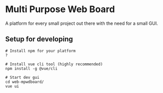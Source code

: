 # Multi Purpose Web Board
A platform for every small project out there with the need for a small GUI.

## Setup for developing
```
# Install npm for your platform
?

# Install vue cli tool (highly recommended)
npm install -g @vue/cli

# Start dev gui
cd web-mpwdboard/
vue ui
```
